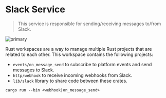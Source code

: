 # Slack Service

> This service is responsible for sending/receiving messages to/from Slack.

![primary](https://github.com/jcuffney/slack-service/actions/workflows/primary.yml/badge.svg)

Rust workspaces are a way to manage multiple Rust projects that are related to each other. This workspace contains the following projects:
- `events/on_message_send` to subscribe to platform events and send messages to Slack.
- `http/webhook` to receive incoming webhooks from Slack.
- `lib/slack` library to share code between these crates.

`cargo run --bin <webhook|on_message_send>`